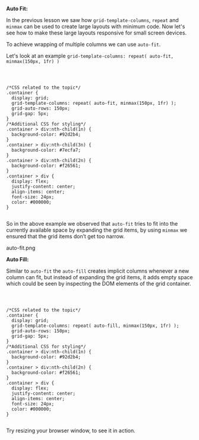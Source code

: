 **Auto Fit:**

In the previous lesson we saw how `grid-template-columns`, `repeat` and `minmax`
can be used to create large layouts with minimum code. Now let's see how to make
these large layouts responsive for small screen devices.

To achieve wrapping of multiple columns we can use `auto-fit`.

Let's look at an example
`grid-template-columns: repeat( auto-fit, minmax(150px, 1fr) )`

<codeblock language="css" type="lesson">
<code>
<panel language="html" hidden=true>
<div class="container">
  <div>1</div>
  <div>2</div>
  <div>3</div>
  <div>4</div>
  <div>5</div>
  <div>6</div>
  <div>7</div>
  <div>8</div>
</div>
</panel>
<panel language="css">
/*CSS related to the topic*/
.container {
  display: grid;
  grid-template-columns: repeat( auto-fit, minmax(150px, 1fr) );
  grid-auto-rows: 150px;
  grid-gap: 5px;
}
/*Additional CSS for styling*/
.container > div:nth-child(1n) {
  background-color: #92d2b4;
}
.container > div:nth-child(3n) {
  background-color: #7ecfa7;
}
.container > div:nth-child(2n) {
  background-color: #f26561;
}
.container > div {
  display: flex;
  justify-content: center;
  align-items: center;
  font-size: 24px;
  color: #000000;
}
</panel>
</code>
</codeblock>

So in the above example we observed that `auto-fit` tries to fit into the
currently available space by expanding the grid items, by using `minmax` we
ensured that the grid items don’t get too narrow.

<image>auto-fit.png</image>

**Auto Fill:**

Similar to `auto-fit` the `auto-fill` creates implicit columns whenever a new
column can fit, but instead of expanding the grid items, it adds empty
space which could be seen by inspecting the DOM elements of the grid container.

<codeblock language="css" type="lesson">
<code>
<panel language="html" hidden=true>
<div class="container">
  <div>1</div>
  <div>2</div>
  <div>3</div>
  <div>4</div>
  <div>5</div>
  <div>6</div>
  <div>7</div>
  <div>8</div>
</div>
</panel>
<panel language="css">
/*CSS related to the topic*/
.container {
  display: grid;
  grid-template-columns: repeat( auto-fill, minmax(150px, 1fr) );
  grid-auto-rows: 150px;
  grid-gap: 5px;
}
/*Additional CSS for styling*/
.container > div:nth-child(1n) {
  background-color: #92d2b4;
}
.container > div:nth-child(2n) {
  background-color: #f26561;
}
.container > div {
  display: flex;
  justify-content: center;
  align-items: center;
  font-size: 24px;
  color: #000000;
}
</panel>
</code>
</codeblock>

Try resizing your browser window, to see it in action.
